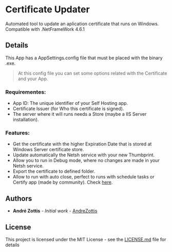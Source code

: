 # Certificate Updater
Automated tool to update an aplication certificate that runs on Windows.
Compatible with .NetFrameWork 4.6.1

## Details
This App has a AppSettings.config file that must be placed with the binary .exe.
  > At this config file you can set some options related with the Certificate and your App.

### Requirementes: 
 - App ID: The unique identifier of your Self Hosting app. 
 - Certificate Issuer (for Who this certificate is signed). 
 - The server where it will runs needs a Store (maybe a IIS Server installation).
 
 ### Features:
 - Get the certificate with the higher Expiration Date that is stored at Windows Server certificate store. 
 - Update automatically the Netsh service with your new Thumbprint.
 - Allow you to run in Debug mode, where no changes are made in your Netsh service.
 - Export the certificate to defined folder.
 - Allow to run with auto close, perfect to runs with schedule tasks or Certify app (made by community). Check [here](https://certifytheweb.com).

## Authors

* **André Zottis** - *Initial work* - [AndreZottis](https://github.com/andrezottis)

## License

This project is licensed under the MIT License - see the [LICENSE.md](LICENSE.md) file for details

